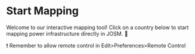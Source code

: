 # Start Mapping

Welcome to our interactive mapping tool! Click on a country below to start mapping power infrastructure directly in JOSM. :rocket:

:exclamation: Remember to allow remote control in Edit>Preferences>Remote Control

<div id="map" style="height: 600px;"></div>

<link rel="stylesheet" href="https://unpkg.com/leaflet@1.7.1/dist/leaflet.css" />
<script src="https://unpkg.com/leaflet@1.7.1/dist/leaflet.js"></script>

<script>
// Map
const map = L.map('map').setView([20, 0], 2);
L.tileLayer('https://{s}.tile.openstreetmap.org/{z}/{x}/{y}.png', {
    maxZoom: 18,
    attribution: '© OpenStreetMap'
}).addTo(map);

// Overpass query 
function buildOverpassQuery(iso) {
  return `[out:xml][timeout:300];
  
  // Get the complete administrative boundary relation and its members
  relation["boundary"="administrative"]["admin_level"="2"]["ISO3166-1:alpha2"="${iso}"]->.admin_boundary;
  (.admin_boundary; >;);
  // Convert the full relation into an area, which we use for the subsequent search
  .admin_boundary map_to_area ->.searchArea;
  
  // Get towers, poles, lines, cables, etc.
  node["power"="tower"](area.searchArea) -> .towers;
  node["power"="pole"](area.searchArea) -> .poles;
  way["power"="line"](area.searchArea) -> .lines_connected;
  way["power"="line"]["voltage"](if:t["voltage"] >= 90000)(area.searchArea) -> .high_voltage_lines;
  way["power"="cable"](area.searchArea) -> .cables;
  node.poles(w.high_voltage_lines) -> .hv_poles;
  
  // Get substations explicitly as nodes, ways, and relations
  node["power"="substation"](area.searchArea) -> .substation_nodes;
  way["power"="substation"](area.searchArea) -> .substation_ways;
  relation["power"="substation"](area.searchArea) -> .substation_relations;
  
  // And similarly for power plants, generators, and transformers
  node["power"="plant"](area.searchArea) -> .plant_nodes;
  way["power"="plant"](area.searchArea) -> .plant_ways;
  relation["power"="plant"](area.searchArea) -> .plant_relations;
  
  node["power"="generator"](area.searchArea) -> .generator_nodes;
  way["power"="generator"](area.searchArea) -> .generator_ways;
  relation["power"="generator"](area.searchArea) -> .generator_relations;
  
  node["power"="transformer"](area.searchArea) -> .transformer_nodes;
  way["power"="transformer"](area.searchArea) -> .transformer_ways;
  relation["power"="transformer"](area.searchArea) -> .transformer_relations;
  
  node["power"="portal"](area.searchArea) -> .portal_nodes;
  
  // Union all elements – note that we also include the original admin boundary
  (
    .towers;
    .hv_poles;
    .cables;
    .lines_connected;
    .high_voltage_lines;
    .substation_nodes;
    .substation_ways;
    .substation_relations;
    .plant_nodes;
    .plant_ways;
    .plant_relations;
    .generator_nodes;
    .generator_ways;
    .generator_relations;
    .portal_nodes;
    .transformer_nodes;
    .transformer_ways;
    .transformer_relations;
    .admin_boundary;
  );
  
  // First output: all elements with metadata
  out meta;
  // Second recursion: fetch all members of multipolygon relations, etc.
  >;
  // Output the full geometry (again with meta) so JOSM receives complete data
  out meta;
  `;
}


// JOSM integration function
function sendToJosm(iso) {
  // Build your Overpass query and encode only that part.
  const rawQuery = buildOverpassQuery(iso);
  const encodedQuery = encodeURIComponent(rawQuery);
  
  // Construct the Overpass URL by inserting the encoded query.
  const overpassUrl = "https://overpass-api.de/api/interpreter?data=" + encodedQuery;
  
  // Build the final JOSM URL by concatenating the strings manually.
  const josmUrl = "http://localhost:8111/import?new_layer=true&url=" + overpassUrl;

  // Keep a log to see the actual URL
  console.log("URL ", josmUrl);
  
  const iframe = document.createElement('iframe');
  iframe.style.display = 'none';
  iframe.src = josmUrl;
  document.body.appendChild(iframe);
  setTimeout(() => document.body.removeChild(iframe), 1000);
}


// Load GeoJSON and add interactivity
fetch('../data/countries.geojson')
    .then(response => response.json())
    .then(countries => {
        L.geoJSON(countries, {
            style: { color: '#3388ff', weight: 1 },
            onEachFeature: (feature, layer) => {
                const iso = feature.properties.ISO_A2;
                const name = feature.properties.NAME;
                
                layer.bindPopup(`<b>${name}</b><br>Click to load in JOSM`);
                layer.on('click', () => {
                    // Show loading feedback
                    layer.setStyle({ color: '#ff7800' });
                    layer.getPopup().setContent(`Loading ${name}...`).update();
                    
                    try {
                        sendToJosm(iso);
                    } catch (error) {
                        layer.getPopup().setContent(`Error: ${error.message}`).update();
                    }
                    
                    // Reset style after 2 seconds
                    setTimeout(() => {
                        layer.setStyle({ color: '#3388ff' });
                        layer.getPopup().setContent(`<b>${name}</b><br>Click to load in JOSM`).update();
                    }, 2000);
                });
            }
        }).addTo(map);
    })
    .catch(error => console.error('GeoJSON error:', error));
</script>